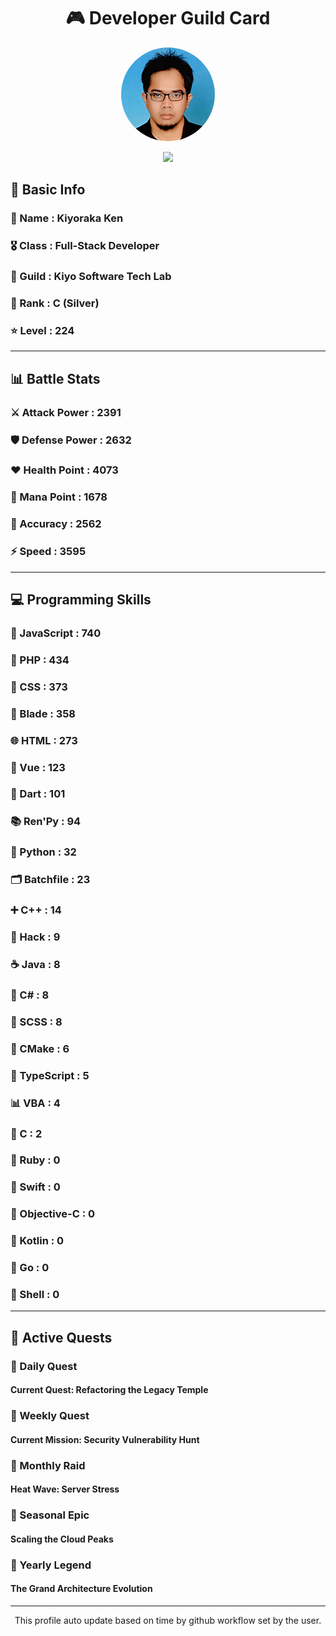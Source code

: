 <div align="center">

# 🎮 Developer Guild Card

<!-- Replace with your profile image -->
<img src="./assets/profile.png" width="150" height="150" style="border-radius: 50%"/>

![](https://komarev.com/ghpvc/?username=Kiyoraka&style=flat)
</div>

##  📌 Basic Info
### 👤 Name : Kiyoraka Ken
### 🎖️ Class : Full-Stack Developer
### 🎪 Guild : Kiyo Software Tech Lab 
### 🥈 Rank : C (Silver)
### ⭐ Level : 224

---
## 📊 Battle Stats

### ⚔️ Attack Power  : 2391 
### 🛡️ Defense Power : 2632 
### ❤️ Health Point  : 4073 
### 🔮 Mana Point    : 1678 
### 🎯 Accuracy      : 2562 
### ⚡ Speed         : 3595

---
## 💻 Programming Skills

### 📜 JavaScript : 740
### 🐘 PHP : 434
### 🎨 CSS : 373
### 🧷 Blade : 358
### 🌐 HTML : 273
### 💚 Vue : 123
### 🎯 Dart : 101
### 📚 Ren'Py : 94
### 🐍 Python : 32
### 🗂️ Batchfile : 23
### ➕ C++ : 14
### 🧬 Hack : 9
### ☕ Java : 8
### 🎯 C# : 8
### 🎨 SCSS : 8
### 🧱 CMake : 6
### 🔷 TypeScript : 5
### 📊 VBA : 4
### 🎯 C : 2
### 💎 Ruby : 0
### 📱 Swift : 0
### 🍎 Objective-C : 0
### 🔰 Kotlin : 0
### 🐹 Go : 0
### 🐚 Shell : 0

---
## 📜 Active Quests

### 🌅 Daily Quest

#### Current Quest: Refactoring the Legacy Temple

### 📅 Weekly Quest
#### Current Mission: Security Vulnerability Hunt

### 🌙 Monthly Raid
#### Heat Wave: Server Stress

### 🌠 Seasonal Epic
#### Scaling the Cloud Peaks

### 👑 Yearly Legend
#### The Grand Architecture Evolution

---
<div align="center">
  This profile auto update based on time by github workflow set by the user.
</div>